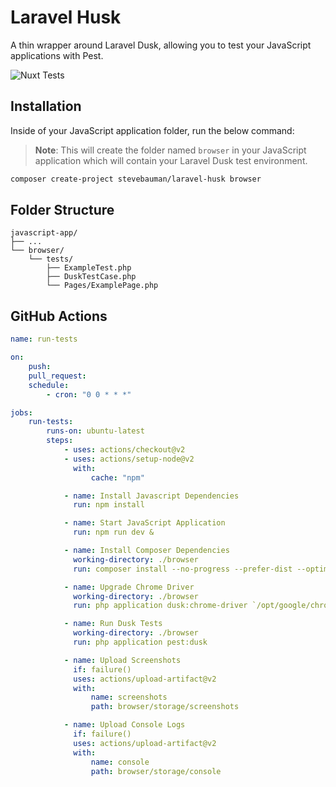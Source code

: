 # Laravel Husk

A thin wrapper around Laravel Dusk, allowing you to test your JavaScript applications with Pest.

![Nuxt Tests](https://github.com/stevebauman/laravel-husk-nuxt/actions/workflows/run-tests.yml/badge.svg)


## Installation

Inside of your JavaScript application folder, run the below command:

> **Note**: This will create the folder named `browser` in your JavaScript application which will contain your Laravel Dusk test environment.

```bash
composer create-project stevebauman/laravel-husk browser
```

## Folder Structure

```
javascript-app/
├── ...
└── browser/
    └── tests/
        ├── ExampleTest.php
        ├── DuskTestCase.php
        └── Pages/ExamplePage.php
```

## GitHub Actions

```yaml
name: run-tests

on:
    push:
    pull_request:
    schedule:
        - cron: "0 0 * * *"

jobs:
    run-tests:
        runs-on: ubuntu-latest
        steps:
            - uses: actions/checkout@v2
            - uses: actions/setup-node@v2
              with:
                  cache: "npm"

            - name: Install Javascript Dependencies
              run: npm install

            - name: Start JavaScript Application
              run: npm run dev &

            - name: Install Composer Dependencies
              working-directory: ./browser
              run: composer install --no-progress --prefer-dist --optimize-autoloader

            - name: Upgrade Chrome Driver
              working-directory: ./browser
              run: php application dusk:chrome-driver `/opt/google/chrome/chrome --version | cut -d " " -f3 | cut -d "." -f1`

            - name: Run Dusk Tests
              working-directory: ./browser
              run: php application pest:dusk

            - name: Upload Screenshots
              if: failure()
              uses: actions/upload-artifact@v2
              with:
                  name: screenshots
                  path: browser/storage/screenshots

            - name: Upload Console Logs
              if: failure()
              uses: actions/upload-artifact@v2
              with:
                  name: console
                  path: browser/storage/console
```

